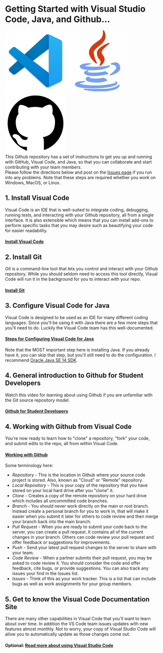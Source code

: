 # Getting Started with Visual Studio Code, Java, and Github...
![Visual Studio Code](/images/VSCode.png)   ![Java](/images/Java.jpg)  ![Github](/images/github.png)
\
This Github repository has a set of instructions to get you up and running with GitHub, Visual Code, and Java, so that you can collaborate and start contributing with your team members.\
Please follow the directions below and post on the [Issues page](https://github.com/markpete/GettingStarted/issues) if you run into any problems.  Note that these steps are required whether you work on Windows, MacOS, or Linux.

## 1. Install Visual Code
Visual Code is an IDE that is well-suited to integrate coding, debugging, running tests, and interacting with your Github repository, all from a single interface.  It is also extensible which means that you can install add-ons to perform specific tasks that you may desire such as beautifying your code for easier readability.
#### [Install Visual Code](https://code.visualstudio.com/Download)

## 2. Install Git
*Git* is a command-line tool that lets you control and interact with your Github repository.  While you should seldom need to access this tool directly, Visual Code will run it in the background for you to interact with your repo.
#### [Install Git](https://git-scm.com/downloads)

## 3. Configure Visual Code for Java
Visual Code is designed to be used as an IDE for many different coding languages.  Since you'll be using it with Java there are a few more steps that you'll need to do.  Luckily the Visual Code team has this well-documented.
#### [Steps for Configuring Visual Code for Java](https://code.visualstudio.com/docs/java/java-tutorial)
Note that the MOST important step here is installing Java.  If you already have it, you can skip that step, but you'll still need to do the configuration.  I recommend [Oracle Java SE 14 SDK](https://www.oracle.com/java/technologies/javase-downloads.html).

## 4. General introduction to Github for Student Developers
Watch this video for learning about using Github if you are unfamiliar with the Git source repository model.
#### [Github for Student Developers](https://youtu.be/GcirekOlUdM)

## 4. Working with Github from Visual Code
You're now ready to learn how to "clone" a repository, "fork" your code, and submit edits to the repo, all from within Visual Code.
#### [Working with Github](https://code.visualstudio.com/docs/editor/github)
Some terminology here:
- *Repository* - This is the location in Github where your source code project is stored.  Also, known as "Cloud" or "Remote" repository.
- *Local Repository* - This is your copy of the repository that you have stored on your local hard drive after you "clone" it.
- *Clone* - Creates a copy of the remote repository on your hard drive which includes all uncommitted code branches.
- *Branch* - You should never work directly on the main or root branch.  Instead create a personal branch for you to work in, that will make it easier when you submit it later for others to code review and then merge your branch back into the main branch.
- *Pull Request* - When you are ready to submit your code back to the server, you can create a pull request.  It contains all of the current changes in your branch.  Others can code review your pull request and offer feedback or suggestions for improvements.
- *Push* - Send your latest pull request changes to the server to share with your team.
- *Code Review* - When a partner submits their pull request, you may be asked to code review it.  You should consider the code and offer feedback, cite bugs, or provide suggestions.  You can also track any issues your find in the Issues list.
- *Issues* - Think of this as your work tracker.  This is a list that can include bugs as well as work assignments for your group members.

## 5. Get to know the Visual Code Documentation Site
There are many other capabilities in Visual Code that you'll want to learn about over time.  In addition the VS Code team issues updates with new features almost monthly.  Not to worry, your copy of Visual Studio Code will allow you to automatically update as those changes come out.
#### Optional:  [Read more about using Visual Studio Code](https://code.visualstudio.com/docs)
